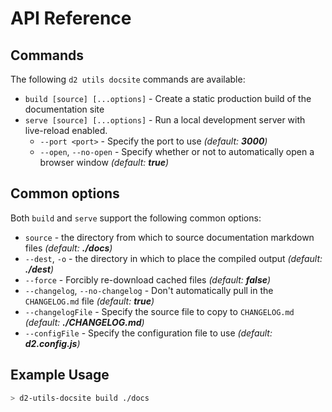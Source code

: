 # API Reference

## Commands

The following `d2 utils docsite` commands are available:

-   `build [source] [...options]` - Create a static production build of the documentation site
-   `serve [source] [...options]` - Run a local development server with live-reload enabled.
    -   `--port <port>` - Specify the port to use _(default: **3000**)_
    -   `--open`, `--no-open` - Specify whether or not to automatically open a browser window _(default: **true**)_

## Common options

Both `build` and `serve` support the following common options:

-   `source` - the directory from which to source documentation markdown files _(default: **./docs**)_
-   `--dest`, `-o` - the directory in which to place the compiled output _(default: **./dest**)_
-   `--force` - Forcibly re-download cached files _(default: **false**)_
-   `--changelog`, `--no-changelog` - Don't automatically pull in the `CHANGELOG.md` file _(default: **true**)_
-   `--changelogFile` - Specify the source file to copy to `CHANGELOG.md` _(default: **./CHANGELOG.md**)_
-   `--configFile` - Specify the configuration file to use _(default: **d2.config.js**)_

## Example Usage

```sh
> d2-utils-docsite build ./docs
```
